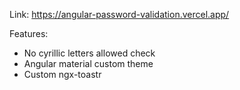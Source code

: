 Link: https://angular-password-validation.vercel.app/

Features:
- No cyrillic letters allowed check
- Angular material custom theme
- Custom ngx-toastr 

